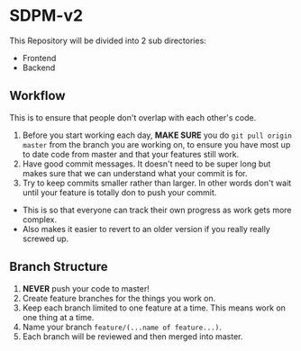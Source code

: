 # SDPM-v2

This Repository will be divided into 2 sub directories:

* Frontend
* Backend

## Workflow

This is to ensure that people don't overlap with each other's code. 

1. Before you start working each day, **MAKE SURE** you do `git pull origin master` from the branch you are working on, to ensure you have most up to date code from master and that your features still work.
2. Have good commit messages.  It doesn't need to be super long but makes sure that we can understand what your commit is for.
3. Try to keep commits smaller rather than larger.  In other words don't wait until your feature is totally don to push your commit. 
* This is so that everyone can track their own progress as work gets more complex. 
* Also makes it easier to revert to an older version if you really really screwed up.

## Branch Structure

1. **NEVER** push your code to master!
2. Create feature branches for the things you work on.
3. Keep each branch limited to one feature at a time.  This means work on one thing at a time.
4. Name your branch `feature/(...name of feature...)`.
5. Each branch will be reviewed and then merged into master.
